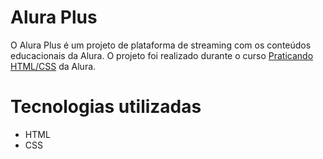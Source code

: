 # Alura Plus 

O Alura Plus é um projeto de plataforma de streaming com os conteúdos educacionais da Alura. O projeto foi realizado durante o curso [Praticando HTML/CSS](https://cursos.alura.com.br/course/html-css-praticando-html-css) da Alura. 

# Tecnologias utilizadas
- HTML
- CSS 